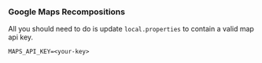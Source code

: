 ### Google Maps Recompositions

All you should need to do is update `local.properties` to contain a valid map api key.
```
MAPS_API_KEY=<your-key>
```

